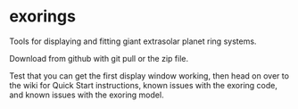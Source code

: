 # exorings
Tools for displaying and fitting giant extrasolar planet ring systems.

Download from github with git pull or the zip file.

Test that you can get the first display window working, then head on
over to the wiki for Quick Start instructions, known issues with the
exoring code, and known issues with the exoring model.

